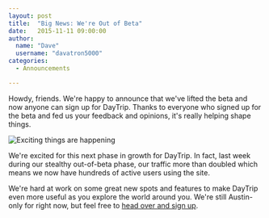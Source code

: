 ```yaml
---
layout: post
title:  "Big News: We're Out of Beta"
date:   2015-11-11 09:00:00
author:
  name: "Dave"
  username: "davatron5000"
categories:
  - Announcements

---
```


Howdy, friends. We're happy to announce that we've lifted the beta and now anyone can sign up for DayTrip. Thanks to everyone who signed up for the beta and fed us your feedback and opinions, it's really helping shape things.

![Exciting things are happening](https://dl.dropboxusercontent.com/u/3648990/gifs/excite.gif)

We're excited for this next phase in growth for DayTrip. In fact, last week during our stealthy out-of-beta phase, our traffic more than doubled which means we now have hundreds of active users using the site.

We're hard at work on some great new spots and features to make DayTrip even more useful as you explore the world around you. We're still Austin-only for right now, but feel free to [head over and sign up](https://godaytrip.com/users/sign_up).

